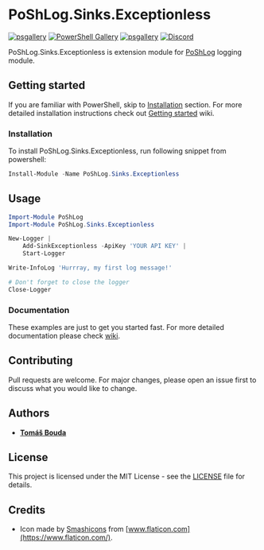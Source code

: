 # PoShLog.Sinks.Exceptionless

[![psgallery](https://img.shields.io/powershellgallery/v/poshlog.sinks.exceptionless.svg)](https://www.powershellgallery.com/packages/PoShLog.Sinks.Exceptionless) [![PowerShell Gallery](https://img.shields.io/powershellgallery/p/poshlog.sinks.exceptionless?color=blue)](https://www.powershellgallery.com/packages/PoShLog.Sinks.Exceptionless) [![psgallery](https://img.shields.io/powershellgallery/dt/PoShLog.Sinks.Exceptionless.svg)](https://www.powershellgallery.com/packages/PoShLog.Sinks.Exceptionless) [![Discord](https://img.shields.io/discord/693754316305072199?color=orange&label=discord)](https://discord.gg/gGFtbf)

PoShLog.Sinks.Exceptionless is extension module for [PoShLog](https://github.com/PoShLog/PoShLog) logging module.

## Getting started

If you are familiar with PowerShell, skip to [Installation](#installation) section. For more detailed installation instructions check out [Getting started](https://github.com/PoShLog/PoShLog/wiki/Getting-started) wiki.

### Installation

To install PoShLog.Sinks.Exceptionless, run following snippet from powershell:

```ps1
Install-Module -Name PoShLog.Sinks.Exceptionless
```

## Usage

```ps1
Import-Module PoShLog
Import-Module PoShLog.Sinks.Exceptionless

New-Logger |
    Add-SinkExceptionless -ApiKey 'YOUR API KEY' |
    Start-Logger

Write-InfoLog 'Hurrray, my first log message!'

# Don't forget to close the logger
Close-Logger
```

### Documentation

These examples are just to get you started fast. For more detailed documentation please check [wiki](https://github.com/PoShLog/PoShLog/wiki).

## Contributing

Pull requests are welcome. For major changes, please open an issue first to discuss what you would like to change.

## Authors

* [**Tomáš Bouda**](http://tomasbouda.cz/)

## License

This project is licensed under the MIT License - see the [LICENSE](LICENSE) file for details.

## Credits

* Icon made by [Smashicons](https://smashicons.com/) from [www.flaticon.com](https://www.flaticon.com/).

